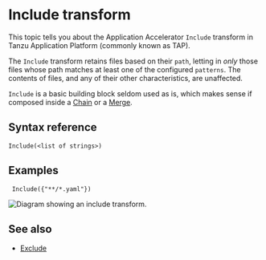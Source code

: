 # Include transform

This topic tells you about the Application Accelerator `Include` transform in Tanzu Application Platform (commonly known as TAP).

The `Include` transform retains files based on their `path`, letting in _only_ those files
whose path matches at least one of the configured `patterns`.
The contents of files, and any of their other characteristics, are unaffected.

`Include` is a basic building block seldom used as is, which
makes sense if composed inside a [Chain](chain.md) or a [Merge](merge.md).

## <a id="syntax-ref"></a>Syntax reference

```
Include(<list of strings>)
```

## <a id="examples"></a>Examples

```
 Include({"**/*.yaml"})
```

![Diagram showing an include transform.](images/include.svg)

## See also

- [Exclude](exclude.md)
